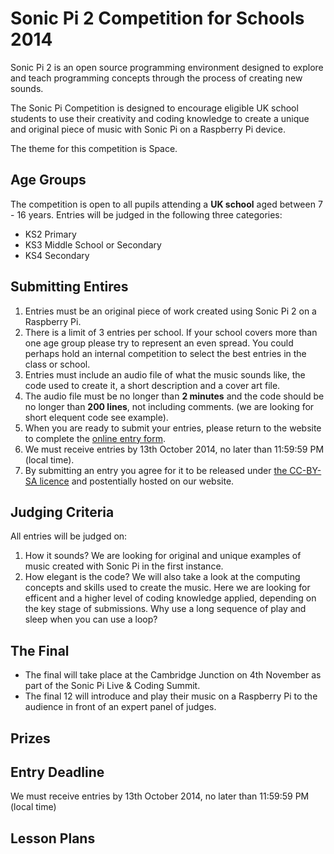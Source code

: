 # Sonic Pi 2 Competition for Schools 2014

Sonic Pi 2 is an open source programming environment designed to explore and teach programming concepts through the process of creating new sounds. 

The Sonic Pi Competition is designed to encourage eligible UK school students to use their creativity and coding knowledge to create a unique and original piece of music with Sonic Pi on a Raspberry Pi device. 

The theme for this competition is Space.

## Age Groups
The competition is open to all pupils attending a **UK school** aged between 7 - 16 years. Entries will be judged in the following three categories:
- KS2 Primary
- KS3 Middle School or Secondary
- KS4 Secondary 

## Submitting Entires
1. Entries must be an original piece of work created using Sonic Pi 2 on a Raspberry Pi.
1. There is a limit of 3 entries per school. If your school covers more than one age group please try to represent an even spread. You could perhaps hold an internal competition to select the best entries in the class or school.
1. Entries must include an audio file of what the music sounds like, the code used to create it, a short description and a cover art file.
1. The audio file must be no longer than **2 minutes** and the code should be no longer than **200 lines**, not including comments. (we are looking for short elequent code see example).
1. When you are ready to submit your entries, please return to the website to complete the [online entry form](). 
1. We must receive entries by 13th October 2014, no later than 11:59:59 PM (local time).
1. By submitting an entry you agree for it to be released under [the CC-BY-SA licence]() and postentially hosted on our website. 

## Judging Criteria
All entries will be judged on:

1. How it sounds? We are looking for original and unique examples of music created with Sonic Pi in the first instance.
1. How elegant is the code? We will also take a look at the computing concepts and skills used to create the music. Here we are looking for efficent and a higher level of coding knowledge applied, depending on the key stage of submissions. Why use a long sequence of play and sleep when you can use a loop? 

## The Final
- The final will take place at the Cambridge Junction on 4th November as part of the Sonic Pi Live & Coding Summit.
- The final 12 will introduce and play their music on a Raspberry Pi to the audience in front of an expert panel of judges.

## Prizes

## Entry Deadline
We must receive entries by 13th October 2014, no later than 11:59:59 PM (local time)

## Lesson Plans
